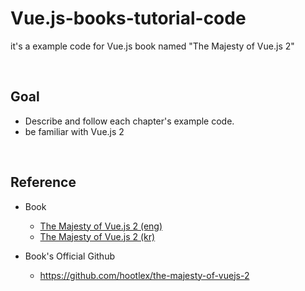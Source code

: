 # Vue.js-books-tutorial-code
it's a example code for Vue.js book named "The Majesty of Vue.js 2"

<br>

## Goal
- Describe and follow each chapter's example code.
- be familiar with Vue.js 2

<br>

## Reference
- Book
  - [The Majesty of Vue.js 2 (eng)](https://leanpub.com/vuejs2)
  - [The Majesty of Vue.js 2 (kr)](https://leanpub.com/vuejs2-korean)

- Book's Official Github
  - https://github.com/hootlex/the-majesty-of-vuejs-2
